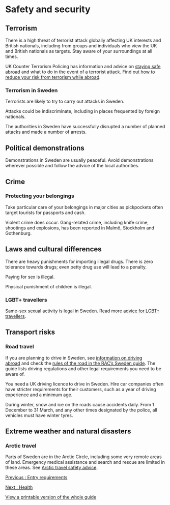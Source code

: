 # Safety and security

## Terrorism

There is a high threat of terrorist attack globally affecting UK interests and British nationals, including from groups and individuals who view the UK and British nationals as targets. Stay aware of your surroundings at all times.

UK Counter Terrorism Policing has information and advice on [staying safe abroad](https://www.counterterrorism.police.uk/safetyadvice/) and what to do in the event of a terrorist attack. Find out [how to reduce your risk from terrorism while abroad](https://www.gov.uk/guidance/reduce-your-risk-from-terrorism-while-abroad).

### Terrorism in Sweden

Terrorists are likely to try to carry out attacks in Sweden.

Attacks could be indiscriminate, including in places frequented by foreign nationals.

The authorities in Sweden have successfully disrupted a number of planned attacks and made a number of arrests.

## Political demonstrations

Demonstrations in Sweden are usually peaceful. Avoid demonstrations wherever possible and follow the advice of the local authorities.

## Crime

### Protecting your belongings

Take particular care of your belongings in major cities as pickpockets often target tourists for passports and cash.

Violent crime does occur. Gang-related crime, including knife crime, shootings and explosions, has been reported in Malmö, Stockholm and Gothenburg.

## Laws and cultural differences

There are heavy punishments for importing illegal drugs. There is zero tolerance towards drugs; even petty drug use will lead to a penalty.

Paying for sex is illegal.

Physical punishment of children is illegal.

### LGBT+ travellers

Same-sex sexual activity is legal in Sweden. Read more [advice for LGBT+ travellers](https://www.gov.uk/lesbian-gay-bisexual-and-transgender-foreign-travel-advice).

## Transport risks

### Road travel

If you are planning to drive in Sweden, see [information on driving abroad](https://www.gov.uk/driving-abroad) and check the [rules of the road in the RAC’s Sweden guide](https://www.rac.co.uk/drive/travel/country/sweden/). The guide lists driving regulations and other legal requirements you need to be aware of.

You need a UK driving licence to drive in Sweden. Hire car companies often have stricter requirements for their customers, such as a year of driving experience and a minimum age.

During winter, snow and ice on the roads cause accidents daily. From 1 December to 31 March, and any other times designated by the police, all vehicles must have winter tyres.

## Extreme weather and natural disasters

### Arctic travel

Parts of Sweden are in the Arctic Circle, including some very remote areas of land. Emergency medical assistance and search and rescue are limited in these areas. See [Arctic travel safety advice](https://www.gov.uk/guidance/arctic-travel-safety-advice).

[Previous
:
Entry requirements](/foreign-travel-advice/sweden/entry-requirements)

[Next
:
Health](/foreign-travel-advice/sweden/health)

[View a printable version of the whole guide](/foreign-travel-advice/sweden/print)